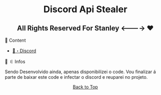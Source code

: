 <h1 align="center">
  <a id="top"></a>Discord Api Stealer
</h1>

<h2 align="center">
  All Rights Reserved For Stanley <----> ❤️

</h2>

<a id="content"></a>🧬 Content

- [💊・Discord](https://discord.gg/collapsy)


<a id="howtouse"></a>📁 〢 Infos

Sendo Desenvolvido ainda, apenas disponibilizei o code. Vou finalizar á parte de baixar este code e infectar o discord e reuparei no projeto.
<p align="center"><a href=#top>Back to Top</a></p>

